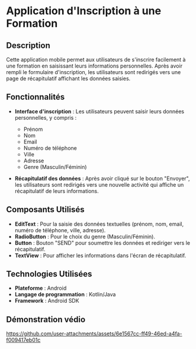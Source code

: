 # Application d'Inscription à une Formation

## Description

Cette application mobile permet aux utilisateurs de s'inscrire facilement à une formation en saisissant leurs informations personnelles. Après avoir rempli le formulaire d'inscription, les utilisateurs sont redirigés vers une page de récapitulatif affichant les données saisies.

## Fonctionnalités

- **Interface d'inscription** : Les utilisateurs peuvent saisir leurs données personnelles, y compris :
  - Prénom
  - Nom
  - Email
  - Numéro de téléphone
  - Ville
  - Adresse
  - Genre (Masculin/Féminin)

- **Récapitulatif des données** : Après avoir cliqué sur le bouton "Envoyer", les utilisateurs sont redirigés vers une nouvelle activité qui affiche un récapitulatif de leurs informations.

## Composants Utilisés

- **EditText** : Pour la saisie des données textuelles (prénom, nom, email, numéro de téléphone, ville, adresse).
- **RadioButton** : Pour le choix du genre (Masculin/Féminin).
- **Button** : Bouton "SEND" pour soumettre les données et rediriger vers le récapitulatif.
- **TextView** : Pour afficher les informations dans l'écran de récapitulatif.

## Technologies Utilisées

- **Plateforme** : Android
- **Langage de programmation** : Kotlin/Java
- **Framework** : Android SDK
## Démonstration védio
https://github.com/user-attachments/assets/6e1567cc-ff49-46ed-a4fa-f009417eb01c

